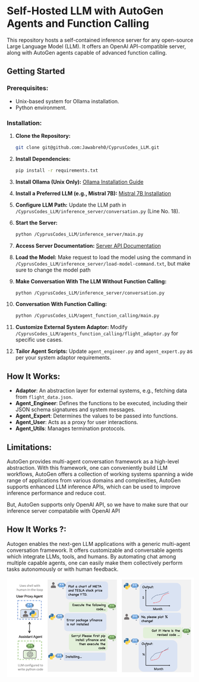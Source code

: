 
# Self-Hosted LLM with AutoGen Agents and Function Calling

This repository hosts a self-contained inference server for any open-source Large Language Model (LLM). It offers an OpenAI API-compatible server, along with AutoGen agents capable of advanced function calling.

## Getting Started

### Prerequisites:
- Unix-based system for Ollama installation.
- Python environment.

### Installation:

1. **Clone the Repository:**
   ```bash
   git clone git@github.com:Jawabreh0/CyprusCodes_LLM.git
   ```

2. **Install Dependencies:**
   ```bash
   pip install -r requirements.txt
   ```

3. **Install Ollama (Unix Only):**
   [Ollama Installation Guide](https://ollama.ai/)

4. **Install a Preferred LLM (e.g., Mistral 7B):**
   [Mistral 7B Installation](https://ollama.ai/library/openhermes:7b-mistral-v2.5-q5_K_M)

5. **Configure LLM Path:**
   Update the LLM path in `/CyprusCodes_LLM/inference_server/conversation.py` (Line No. 18).

6. **Start the Server:**
   ```bash
   python /CyprusCodes_LLM/inference_server/main.py
   ```

7. **Access Server Documentation:**
   [Server API Documentation](http://0.0.0.0:8000/docs)

8. **Load the Model:**
   Make request to load the model using the command in `/CyprusCodes_LLM/inference_server/load-model-command.txt`, but make sure to change the model path

9. **Make Conversation With The LLM Without Function Calling:**
   ```bash
   python /CyprusCodes_LLM/inference_server/conversation.py
   ```

10. **Conversation With Function Calling:**
    ```bash
    python /CyprusCodes_LLM/agent_function_calling/main.py
    ```

11. **Customize External System Adaptor:**
    Modify `/CyprusCodes_LLM/agents_function_calling/flight_adaptor.py` for specific use cases.

12. **Tailor Agent Scripts:**
    Update `agent_engineer.py` and `agent_expert.py` as per your system adaptor requirements.

## How It Works:

- **Adaptor**: An abstraction layer for external systems, e.g., fetching data from `flight_data.json`.
- **Agent_Engineer**: Defines the functions to be executed, including their JSON schema signatures and system messages.
- **Agent_Expert**: Determines the values to be passed into functions.
- **Agent_User**: Acts as a proxy for user interactions.
- **Agent_Utils**: Manages termination protocols.

## Limitations:
AutoGen provides multi-agent conversation framework as a high-level abstraction. With this framework, one can conveniently build LLM workflows, AutoGen offers a collection of working systems spanning a wide range of applications from various domains and complexities, AutoGen supports enhanced LLM inference APIs, which can be used to improve inference performance and reduce cost.

But, AutoGen supports only OpenAI API, so we have to make sure that our inference server compatabile with OpenAI API

## How It Works ?:
Autogen enables the next-gen LLM applications with a generic multi-agent conversation framework. It offers customizable and conversable agents which integrate LLMs, tools, and humans. By automating chat among multiple capable agents, one can easily make them collectively perform tasks autonomously or with human feedback.

![How It Works](how-it-works.png)
